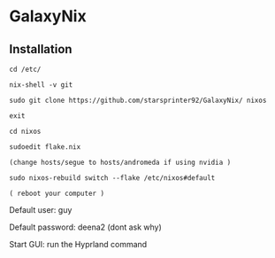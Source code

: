 # GalaxyNix
## Installation
```
cd /etc/

nix-shell -v git

sudo git clone https://github.com/starsprinter92/GalaxyNix/ nixos

exit

cd nixos

sudoedit flake.nix

(change hosts/segue to hosts/andromeda if using nvidia )

sudo nixos-rebuild switch --flake /etc/nixos#default

( reboot your computer )
```




Default user: guy

Default password: deena2 (dont ask why)

Start GUI: run the Hyprland command

